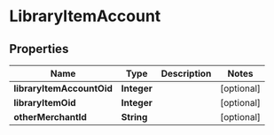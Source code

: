

# LibraryItemAccount


## Properties

| Name | Type | Description | Notes |
|------------ | ------------- | ------------- | -------------|
|**libraryItemAccountOid** | **Integer** |  |  [optional] |
|**libraryItemOid** | **Integer** |  |  [optional] |
|**otherMerchantId** | **String** |  |  [optional] |



